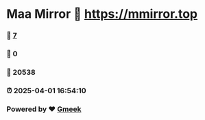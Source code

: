 # Maa Mirror :link: https://mmirror.top 
### :page_facing_up: [7](https://mmirror.top/tag.html) 
### :speech_balloon: 0 
### :hibiscus: 20538 
### :alarm_clock: 2025-04-01 16:54:10 
### Powered by :heart: [Gmeek](https://github.com/Meekdai/Gmeek)
